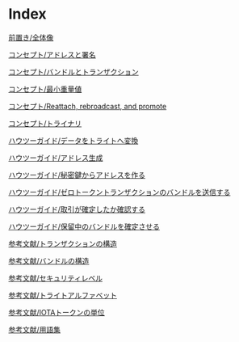 # Index

[前置き/全体像](/introduction/overview.md)
<!-- [Introduction/Overview](/introduction/overview.md) -->

[コンセプト/アドレスと署名](/concepts/addresses-and-signatures.md)
<!-- [Concepts/Addresses and signatures](/concepts/addresses-and-signatures.md) -->

[コンセプト/バンドルとトランザクション](/concepts/bundles-and-transactions.md)
<!-- [Concepts/Bundles and transactions](/concepts/bundles-and-transactions.md) -->

[コンセプト/最小重量値](/concepts/minimum-weight-magnitude.md)
<!-- [Concepts/Minimum weight magnitude](/concepts/minimum-weight-magnitude.md) -->

[コンセプト/Reattach, rebroadcast, and promote](/concepts/reattach-rebroadcast-promote.md)
<!-- [Concepts/Reattach, rebroadcast, and promote](/concepts/reattach-rebroadcast-promote.md) -->

[コンセプト/トライナリ](/concepts/trinary.md)
<!-- [Concepts/Trinary](/concepts/trinary.md) -->

[ハウツーガイド/データをトライトへ変換](/how-to-guides/convert-data-to-trytes.md)
<!-- [How-to Guides/Convert data to trytes](/how-to-guides/convert-data-to-trytes.md) -->

[ハウツーガイド/アドレス生成](/how-to-guides/create-an-address.md)
<!-- [How-to Guides/Create an address](/how-to-guides/create-an-address.md) -->

[ハウツーガイド/秘密鍵からアドレスを作る](/how-to-guides/derive-addresses-from-private-keys.md)
<!-- [How-to Guides/Derive addresses from private keys](/how-to-guides/derive-addresses-from-private-keys.md) -->

[ハウツーガイド/ゼロトークントランザクションのバンドルを送信する](/how-to-guides/send-bundle.md)
<!-- [How-to Guides/Send a bundle of zero-value transactions](/how-to-guides/send-bundle.md) -->

[ハウツーガイド/取引が確定したか確認する](/how-to-guides/check-transaction-confirmation.md)
<!-- [How-to Guides/Check if a transaction is confirmed](/how-to-guides/check-transaction-confirmation.md) -->

[ハウツーガイド/保留中のバンドルを確定させる](/how-to-guides/confirm-pending-bundle.md)
<!-- [How-to Guides/Confirm a pending bundle](/how-to-guides/confirm-pending-bundle.md) -->

[参考文献/トランザクションの構造](/references/structure-of-a-transaction.md)
<!-- [References/Structure of a transaction](/references/structure-of-a-transaction.md) -->

[参考文献/バンドルの構造](/references/structure-of-a-bundle.md)
<!-- [References/Structure of a bundle](/references/structure-of-a-bundle.md) -->

[参考文献/セキュリティレベル](/references/security-levels.md)
<!-- [References/Security levels](/references/security-levels.md) -->

[参考文献/トライトアルファベット](/references/tryte-alphabet.md)
<!-- [References/Tryte alphabet](/references/tryte-alphabet.md) -->

[参考文献/IOTAトークンの単位](/references/units-of-iota-tokens.md)
<!-- [References/Units of IOTA tokens](/references/units-of-iota-tokens.md) -->

[参考文献/用語集](/references/glossary.md)
<!-- [References/Glossary](/references/glossary.md) -->

